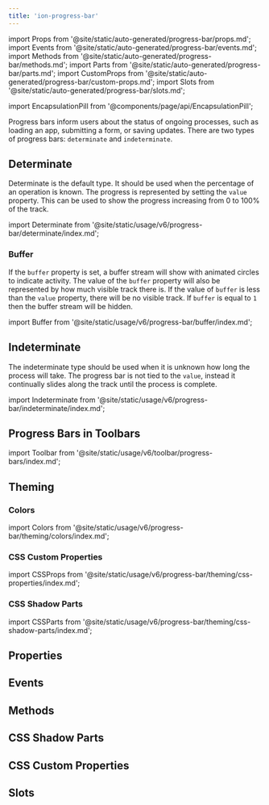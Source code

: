 ```yaml
---
title: 'ion-progress-bar'
---
```


import Props from '@site/static/auto-generated/progress-bar/props.md';
import Events from '@site/static/auto-generated/progress-bar/events.md';
import Methods from '@site/static/auto-generated/progress-bar/methods.md';
import Parts from '@site/static/auto-generated/progress-bar/parts.md';
import CustomProps from '@site/static/auto-generated/progress-bar/custom-props.md';
import Slots from '@site/static/auto-generated/progress-bar/slots.md';

<head>
  <title>Progress Bar | Horizontal App Progress Bar for Loading Indicator</title>
  <meta
    name="description"
    content="ion-progress-bars are horizontal loading indicators that inform users about the status of ongoing app processes—such as submitting a form or saving updates."
  />
</head>

import EncapsulationPill from '@components/page/api/EncapsulationPill';

<EncapsulationPill type="shadow" />

Progress bars inform users about the status of ongoing processes, such as loading an app, submitting a form, or saving updates. There are two types of progress bars: `determinate` and `indeterminate`.

## Determinate

Determinate is the default type. It should be used when the percentage of an operation is known. The progress is represented by setting the `value` property. This can be used to show the progress increasing from 0 to 100% of the track.

import Determinate from '@site/static/usage/v6/progress-bar/determinate/index.md';

<Determinate />

### Buffer

If the `buffer` property is set, a buffer stream will show with animated circles to indicate activity. The value of the `buffer` property will also be represented by how much visible track there is. If the value of `buffer` is less than the `value` property, there will be no visible track. If `buffer` is equal to `1` then the buffer stream will be hidden.

import Buffer from '@site/static/usage/v6/progress-bar/buffer/index.md';

<Buffer />

## Indeterminate

The indeterminate type should be used when it is unknown how long the process will take. The progress bar is not tied to the `value`, instead it continually slides along the track until the process is complete.

import Indeterminate from '@site/static/usage/v6/progress-bar/indeterminate/index.md';

<Indeterminate />

## Progress Bars in Toolbars

<!-- Reuse the playground from the Toolbar directory -->

import Toolbar from '@site/static/usage/v6/toolbar/progress-bars/index.md';

<Toolbar />

## Theming

### Colors

import Colors from '@site/static/usage/v6/progress-bar/theming/colors/index.md';

<Colors />

### CSS Custom Properties

import CSSProps from '@site/static/usage/v6/progress-bar/theming/css-properties/index.md';

<CSSProps />

### CSS Shadow Parts

import CSSParts from '@site/static/usage/v6/progress-bar/theming/css-shadow-parts/index.md';

<CSSParts />

## Properties

<Props />

## Events

<Events />

## Methods

<Methods />

## CSS Shadow Parts

<Parts />

## CSS Custom Properties

<CustomProps />

## Slots

<Slots />
